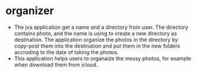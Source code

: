 # organizer

- The jva application get a name and a directory from user. The directory contains photo, and the name is using to create a new directory as destination. The application organize the photos in the directory by copy-post them into the destination and put them in the new folders accroding to the date of taking the photos.
- This application helps users to organaize the messy photos, for example when download them from icloud.
